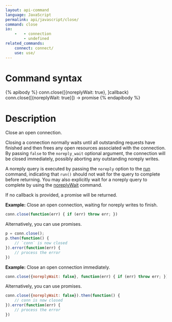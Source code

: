 ```yaml
---
layout: api-command
language: JavaScript
permalink: api/javascript/close/
command: close
io:
    -   - connection
        - undefined
related_commands:
    connect: connect/
    use: use/
---
```


# Command syntax #

{% apibody %}
conn.close([{noreplyWait: true}, ]callback)
conn.close([{noreplyWait: true}]) &rarr; promise
{% endapibody %}

# Description #

Close an open connection.

Closing a connection normally waits until all outstanding requests have finished and then frees any open resources associated with the connection. By passing `false` to the `noreply_wait` optional argument, the connection will be closed immediately, possibly aborting any outstanding noreply writes.

A noreply query is executed by passing the `noreply` option to the [run](/api/javascript/run/) command, indicating that `run()` should not wait for the query to complete before returning. You may also explicitly wait for a noreply query to complete by using the [noreplyWait](/api/javascript/noreply_wait) command.

If no callback is provided, a promise will be returned.

__Example:__ Close an open connection, waiting for noreply writes to finish.

```js
conn.close(function(err) { if (err) throw err; })
```

Alternatively, you can use promises.

```js
p = conn.close();
p.then(function() {
    // `conn` is now closed
}).error(function(err) {
    // process the error
})
```

__Example:__ Close an open connection immediately.

```js
conn.close({noreplyWait: false}, function(err) { if (err) throw err; })
```

Alternatively, you can use promises.

```js
conn.close({noreplyWait: false}).then(function() {
    // conn is now closed
}).error(function(err) { 
    // process the error
})
```
